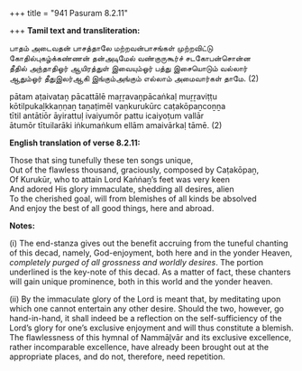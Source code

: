 +++
title = "941 Pasuram 8.2.11"

+++
**Tamil text and transliteration:**

பாதம் அடைவதன் பாசத்தாலே மற்றவன்பாசங்கள் முற்றவிட்டு  
கோதில்புகழ்க்கண்ணன் தன்அடிமேல் வண்குருகூர்ச் சடகோபன்சொன்ன  
தீதில் அந்தாதிஓர் ஆயிரத்துள் இவையும்ஓர் பத்து இசையொடும் வல்லார்  
ஆதும்ஓர் தீதுஇலர்ஆகி இங்கும்அங்கும் எல்லாம் அமைவார்கள் தாமே. (2)

pātam aṭaivataṉ pācattālē maṟṟavaṉpācaṅkaḷ muṟṟaviṭṭu  
kōtilpukaḻkkaṇṇaṉ taṉaṭimēl vaṇkurukūrc caṭakōpaṉcoṉṉa  
tītil antātiōr āyirattuḷ ivaiyumōr pattu icaiyoṭum vallār  
ātumōr tītuilarāki iṅkumaṅkum ellām amaivārkaḷ tāmē. (2)

**English translation of verse 8.2.11:**

Those that sing tunefully these ten songs unique,  
Out of the flawless thousand, graciously, composed by Caṭakōpaṉ,  
Of Kurukūr, who to attain Lord Kaṅṅaṉ’s feet was very keen  
And adored His glory immaculate, shedding all desires, alien  
To the cherished goal, will from blemishes of all kinds be absolved  
And enjoy the best of all good things, here and abroad.

**Notes:**

\(i\) The end-stanza gives out the benefit accruing from the tuneful chanting of this decad, namely, God-enjoyment, both here and in the yonder Heaven, *completely purged of all grossness and worldly desires*. The portion underlined is the key-note of this decad. As a matter of fact, these chanters will gain unique prominence, both in this world and the yonder heaven.

\(ii\) By the immaculate glory of the Lord is meant that, by meditating upon which one cannot entertain any other desire. Should the two, however, go hand-in-hand, it shall indeed be a reflection on the self-sufficiency of the Lord’s glory for one’s exclusive enjoyment and will thus constitute a blemish. The flawlessness of this hymnal of Nammāḻvār and its exclusive excellence, rather incomparable excellence, have already been brought out at the appropriate places, and do not, therefore, need repetition.



